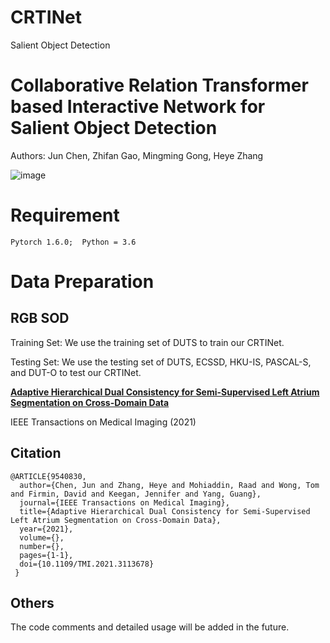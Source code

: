 # CRTINet
Salient Object Detection

# Collaborative Relation Transformer based Interactive Network for Salient Object Detection
Authors: Jun Chen, Zhifan Gao, Mingming Gong, Heye Zhang

![image](https://github.com/HIC-SYSU/CRTINet/blob/main/framework.jpg)

# Requirement
```
Pytorch 1.6.0;  Python = 3.6
```

# Data Preparation
## RGB SOD
Training Set: We use the training set of DUTS to train our CRTINet. 

Testing Set: We use the testing set of DUTS, ECSSD, HKU-IS, PASCAL-S, and DUT-O to test our CRTINet.





[**Adaptive Hierarchical Dual Consistency for Semi-Supervised Left Atrium Segmentation on Cross-Domain Data**](https://ieeexplore.ieee.org/document/9540830)  

IEEE Transactions on Medical Imaging (2021)

## Citation
```
@ARTICLE{9540830,
  author={Chen, Jun and Zhang, Heye and Mohiaddin, Raad and Wong, Tom and Firmin, David and Keegan, Jennifer and Yang, Guang},
  journal={IEEE Transactions on Medical Imaging}, 
  title={Adaptive Hierarchical Dual Consistency for Semi-Supervised Left Atrium Segmentation on Cross-Domain Data}, 
  year={2021},
  volume={},
  number={},
  pages={1-1},
  doi={10.1109/TMI.2021.3113678}
 }
```


  
## Others
The code comments and detailed usage will be added in the future.
